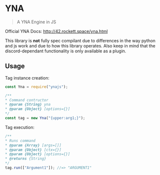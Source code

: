 # YNA

> A YNA Engine in JS

Official YNA Docs: http://42.rockett.space/yna.html

This library is **not** fully spec compilant due to differences in the way python and js work and due to how this library operates. Also keep in mind that the discord-dependant functionality is only available as a plugin.

## Usage

Tag instance creation:

```js
const Yna = require("ynajs");

/**
* Command contructor
* @param {String} yna
* @param {Object} [options={}]
*/
const tag = new Yna("{upper:arg1;}");
```

Tag execution:

```js
/**
* Runs command
* @param {Array} [args=[]]
* @param {Object} [ctx={}]
* @param {Object} [options={}]
* @returns {String}
*/
tag.run(["Argument1"]); //=> "ARGUMENT1"
```
